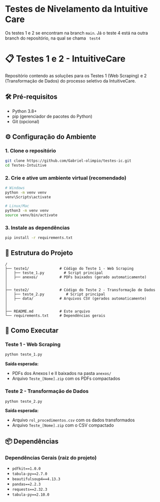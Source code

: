 # Testes de Nivelamento da Intuitive Care

Os testes 1 e 2 se encontram na branch ```main```. Já o teste 4 está na outra branch do repositório, na qual se chama ``` test4```

# 📋 Testes 1 e 2 - IntuitiveCare

Repositório contendo as soluções para os Testes 1 (Web Scraping) e 2 (Transformação de Dados) do processo seletivo da IntuitiveCare.

## 🛠️ Pré-requisitos

- Python 3.8+
- pip (gerenciador de pacotes do Python)
- Git (opcional)

## ⚙️ Configuração do Ambiente

### 1. Clone o repositório
```bash
git clone https://github.com/Gabriel-olimpio/testes-ic.git
cd Testes-Intuitive
```

### 2. Crie e ative um ambiente virtual (recomendado)
```bash
# Windows
python -m venv venv
venv\Scripts\activate

# Linux/Mac
python3 -m venv venv
source venv/bin/activate
```

### 3. Instale as dependências
```bash
pip install -r requirements.txt
```

## 📂 Estrutura do Projeto
```
/
├── teste1/              # Código do Teste 1 - Web Scraping
│   ├── teste_1.py         # Script principal
│   ├── anexos/          # PDFs baixados (gerado automaticamente)
│   
│
├── teste2/              # Código do Teste 2 - Transformação de Dados
│   ├── teste_2.py          # Script principal
│   ├── data/            # Arquivos CSV (gerados automaticamente)
│   
│
├── README.md            # Este arquivo
└── requirements.txt     # Dependências gerais
```

## 🚀 Como Executar

### Teste 1 - Web Scraping
```bash
python teste_1.py
```

**Saída esperada:**
- PDFs dos Anexos I e II baixados na pasta `anexos/`
- Arquivo `Teste_[Nome].zip` com os PDFs compactados

### Teste 2 - Transformação de Dados
```bash
python teste_2.py
```

**Saída esperada:**
- Arquivo `rol_procedimentos.csv` com os dados transformados
- Arquivo `Teste_[Nome].zip` com o CSV compactado

## 📦 Dependências

### Dependências Gerais (raiz do projeto)
- `pdfkit==1.0.0`
- `tabula-py==2.7.0`
- `beautifulsoup4==4.13.3`
- `pandas==2.2.3`
- `requests==2.32.3`
- `tabula-py==2.10.0`

